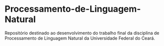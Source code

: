 # Processamento-de-Linguagem-Natural
Repositório destinado ao desenvolvimento do trabalho final da disciplina de Processamento de Linguagem Natural da Universidade Federal do Ceará.
